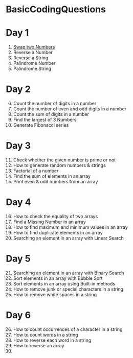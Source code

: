 # BasicCodingQuestions

# Day 1
1. [Swap two Numbers](https://github.com/kartik2828/BasicCodingQuestions/blob/main/Solutions/src/Day1/swapTwoNumbers.java)
2. Reverse a Number 
3. Reverse a String 
4. Palindrome Number 
5. Palindrome String

# Day 2
6. Count the number of digits in a number 
7. Count the number of even and odd digits in a number 
8. Count the sum of digits in a number 
9. Find the largest of 3 Numbers 
10. Generate Fibonacci series

# Day 3
11. Check whether the given number is prime or not
12. How to generate random numbers & strings 
13. Factorial of a number 
14. Find the sum of elements in an array 
15. Print even & odd numbers from an array

# Day 4
16. How to check the equality of two arrays 
17. Find a Missing Number in an array 
18. How to find maximum and minimum values in an array 
19. How to find duplicate elements in an array 
20. Searching an element in an array with Linear Search

# Day 5
21. Searching an element in an array with Binary Search 
22. Sort elements in an array with Bubble Sort 
23. Sort elements in an array using Built-in methods 
24. How to remove junk or special characters in a string 
25. How to remove white spaces in a string

# Day 6    
26. How to count occurrences of a character in a string 
27. How to count words in a string 
28. How to reverse each word in a string 
29. How to reverse an array
30. 
